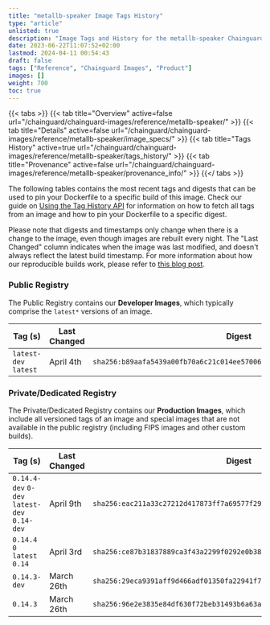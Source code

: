 ```yaml
---
title: "metallb-speaker Image Tags History"
type: "article"
unlisted: true
description: "Image Tags and History for the metallb-speaker Chainguard Image"
date: 2023-06-22T11:07:52+02:00
lastmod: 2024-04-11 00:54:43
draft: false
tags: ["Reference", "Chainguard Images", "Product"]
images: []
weight: 700
toc: true
---
```


{{< tabs >}}
{{< tab title="Overview" active=false url="/chainguard/chainguard-images/reference/metallb-speaker/" >}}
{{< tab title="Details" active=false url="/chainguard/chainguard-images/reference/metallb-speaker/image_specs/" >}}
{{< tab title="Tags History" active=true url="/chainguard/chainguard-images/reference/metallb-speaker/tags_history/" >}}
{{< tab title="Provenance" active=false url="/chainguard/chainguard-images/reference/metallb-speaker/provenance_info/" >}}
{{</ tabs >}}

The following tables contains the most recent tags and digests that can be used to pin your Dockerfile to a specific build of this image. Check our guide on [Using the Tag History API](/chainguard/chainguard-images/using-the-tag-history-api/) for information on how to fetch all tags from an image and how to pin your Dockerfile to a specific digest.

Please note that digests and timestamps only change when there is a change to the image, even though images are rebuilt every night. The "Last Changed" column indicates when the image was last modified, and doesn't always reflect the latest build timestamp. For more information about how our reproducible builds work, please refer to [this blog post](https://www.chainguard.dev/unchained/reproducing-chainguards-reproducible-image-builds).

### Public Registry
The Public Registry contains our **Developer Images**, which typically comprise the `latest*` versions of an image.

| Tag (s)                | Last Changed | Digest                                                                    |
|------------------------|--------------|---------------------------------------------------------------------------|
|  `latest-dev` `latest` | April 4th    | `sha256:b89aafa5439a00fb70a6c21c014ee57006d8aa289ee66f06928aab0a1aa0b915` |


### Private/Dedicated Registry
The Private/Dedicated Registry contains our **Production Images**, which include all versioned tags of an image and special images that are not available in the public registry (including FIPS images and other custom builds).

| Tag (s)                                       | Last Changed | Digest                                                                    |
|-----------------------------------------------|--------------|---------------------------------------------------------------------------|
|  `0.14.4-dev` `0-dev` `latest-dev` `0.14-dev` | April 9th    | `sha256:eac211a33c27212d417873ff7a69577f29bc45e796c43ac0b96aa0e71755f50a` |
|  `0.14.4` `0` `latest` `0.14`                 | April 3rd    | `sha256:ce87b31837889ca3f43a2299f0292e0b38aa5e09be23c9073bda55c2844263d6` |
|  `0.14.3-dev`                                 | March 26th   | `sha256:29eca9391aff9d466adf01350fa22941f79f4f361e5cf0a801cfc90891eb713a` |
|  `0.14.3`                                     | March 26th   | `sha256:96e2e3835e84df630f72beb31493b6a63a1e8fcf17b40ddf7893abd7e79094bf` |

